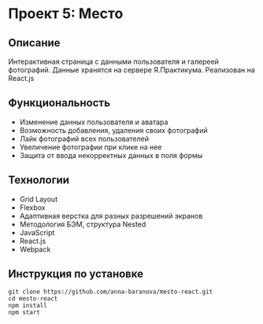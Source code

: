 # Проект 5: Место

## Описание

Интерактивная страница с данными пользователя и галереей фотографий. Данные хранятся на сервере Я.Практикума. Реализован на React.js

## Функциональность

- Изменение данных пользователя и аватара
- Возможность добавления, удаления своих фотографий
- Лайк фотографий всех пользователей
- Увеличение фотографии при клике на нее
- Защита от ввода некорректных данных в поля формы

## Технологии

- Grid Layout
- Flexbox
- Адаптивная верстка для разных разрешений экранов
- Методология БЭМ, структура Nested
- JavaScript 
- React.js
- Webpack

## Инструкция по установке
``` 
git clone https://github.com/anna-baranova/mesto-react.git
cd mesto-react
npm install
npm start
```